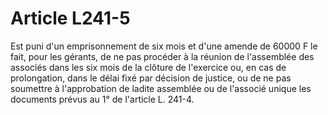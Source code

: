 # Article L241-5

Est puni d'un emprisonnement de six mois et d'une amende de 60000 F le fait, pour les gérants, de ne pas procéder à la réunion de l'assemblée des associés dans les six mois de la clôture de l'exercice ou, en cas de prolongation, dans le délai fixé par décision de justice, ou de ne pas soumettre à l'approbation de ladite assemblée ou de l'associé unique les documents prévus au 1° de l'article L. 241-4.